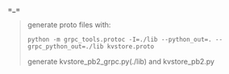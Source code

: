 =_=


> generate proto files with:
> 
> `python -m grpc_tools.protoc -I=./lib --python_out=. --grpc_python_out=./lib kvstore.proto
` 
> 
> generate kvstore_pb2_grpc.py(./lib) and kvstore_pb2.py
>

